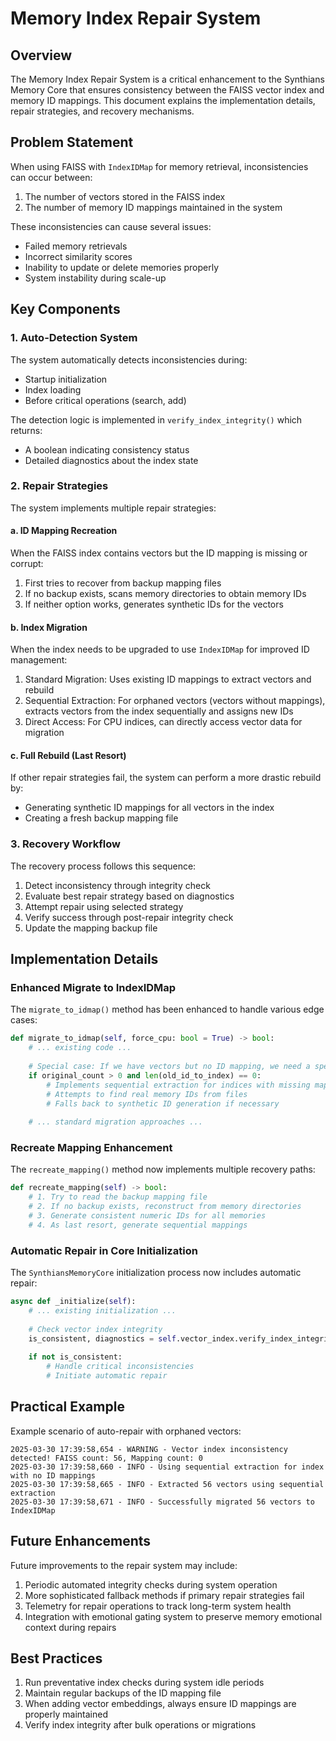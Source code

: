 # Memory Index Repair System

## Overview

The Memory Index Repair System is a critical enhancement to the Synthians Memory Core that ensures consistency between the FAISS vector index and memory ID mappings. This document explains the implementation details, repair strategies, and recovery mechanisms.

## Problem Statement

When using FAISS with `IndexIDMap` for memory retrieval, inconsistencies can occur between:
1. The number of vectors stored in the FAISS index
2. The number of memory ID mappings maintained in the system

These inconsistencies can cause several issues:
- Failed memory retrievals
- Incorrect similarity scores
- Inability to update or delete memories properly
- System instability during scale-up

## Key Components

### 1. Auto-Detection System

The system automatically detects inconsistencies during:
- Startup initialization
- Index loading
- Before critical operations (search, add)

The detection logic is implemented in `verify_index_integrity()` which returns:
- A boolean indicating consistency status
- Detailed diagnostics about the index state

### 2. Repair Strategies

The system implements multiple repair strategies:

#### a. ID Mapping Recreation

When the FAISS index contains vectors but the ID mapping is missing or corrupt:

1. First tries to recover from backup mapping files
2. If no backup exists, scans memory directories to obtain memory IDs
3. If neither option works, generates synthetic IDs for the vectors

#### b. Index Migration

When the index needs to be upgraded to use `IndexIDMap` for improved ID management:

1. Standard Migration: Uses existing ID mappings to extract vectors and rebuild
2. Sequential Extraction: For orphaned vectors (vectors without mappings), extracts vectors from the index sequentially and assigns new IDs
3. Direct Access: For CPU indices, can directly access vector data for migration

#### c. Full Rebuild (Last Resort)

If other repair strategies fail, the system can perform a more drastic rebuild by:
- Generating synthetic ID mappings for all vectors in the index
- Creating a fresh backup mapping file

### 3. Recovery Workflow

The recovery process follows this sequence:

1. Detect inconsistency through integrity check
2. Evaluate best repair strategy based on diagnostics
3. Attempt repair using selected strategy
4. Verify success through post-repair integrity check
5. Update the mapping backup file

## Implementation Details

### Enhanced Migrate to IndexIDMap

The `migrate_to_idmap()` method has been enhanced to handle various edge cases:

```python
def migrate_to_idmap(self, force_cpu: bool = True) -> bool:
    # ... existing code ...
    
    # Special case: If we have vectors but no ID mapping, we need a special approach
    if original_count > 0 and len(old_id_to_index) == 0:
        # Implements sequential extraction for indices with missing mappings
        # Attempts to find real memory IDs from files
        # Falls back to synthetic ID generation if necessary
    
    # ... standard migration approaches ...
```

### Recreate Mapping Enhancement

The `recreate_mapping()` method now implements multiple recovery paths:

```python
def recreate_mapping(self) -> bool:
    # 1. Try to read the backup mapping file
    # 2. If no backup exists, reconstruct from memory directories
    # 3. Generate consistent numeric IDs for all memories
    # 4. As last resort, generate sequential mappings
```

### Automatic Repair in Core Initialization

The `SynthiansMemoryCore` initialization process now includes automatic repair:

```python
async def _initialize(self):
    # ... existing initialization ...
    
    # Check vector index integrity
    is_consistent, diagnostics = self.vector_index.verify_index_integrity()
    
    if not is_consistent:
        # Handle critical inconsistencies
        # Initiate automatic repair
```

## Practical Example

Example scenario of auto-repair with orphaned vectors:

```
2025-03-30 17:39:58,654 - WARNING - Vector index inconsistency detected! FAISS count: 56, Mapping count: 0
2025-03-30 17:39:58,660 - INFO - Using sequential extraction for index with no ID mappings
2025-03-30 17:39:58,665 - INFO - Extracted 56 vectors using sequential extraction
2025-03-30 17:39:58,671 - INFO - Successfully migrated 56 vectors to IndexIDMap
```

## Future Enhancements

Future improvements to the repair system may include:

1. Periodic automated integrity checks during system operation
2. More sophisticated fallback methods if primary repair strategies fail
3. Telemetry for repair operations to track long-term system health
4. Integration with emotional gating system to preserve memory emotional context during repairs

## Best Practices

1. Run preventative index checks during system idle periods
2. Maintain regular backups of the ID mapping file
3. When adding vector embeddings, always ensure ID mappings are properly maintained
4. Verify index integrity after bulk operations or migrations
